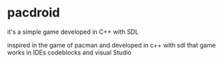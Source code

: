 # pacdroid
it's a simple game developed in C++ with SDL

inspired in the game of pacman and developed in c++ with sdl that game works in IDEs codeblocks and visual Studio
